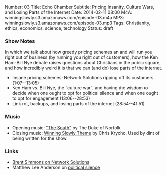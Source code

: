 Number: 03
Title: Echo Chamber
Subtitle: Pricing Insanity, Culture Wars, and Losing Parts of the Internet
Date: 2014-02-11 08:00
M4A: winningslowly.s3.amazonaws.com/episode-03.m4a
MP3: winningslowly.s3.amazonaws.com/episode-03.mp3
Tags: Christianity, ethics, economics, science, technology
Status: draft

### Show Notes

In which we talk about how greedy pricing schemes an and will run you right out
of business (by running you right out of customers), how the Ken Ham-Bill Nye
debate raises questions about Christians in the public square, and how
incredibly weird it is that we can (and do) lose parts of the internet.

- Insane pricing schemes: Network Solutions ripping off its customers (1:07--13:05)
- Ken Ham vs. Bill Nye, the "culture war", and having the wisdom to decide when
  one ought to opt for political silence and when one ought to opt for
  engagement (13:06--28:53)
- Link rot, backups, and losing parts of the internet (28:54--41:51)

### Music

- Opening music: ["The South"][the-south] by The Duke of Norfolk
- Closing music: [Winning Slowly Theme][theme] by Chris Krycho. Used by dint of
  being written for the show.

### Links

- [Brent Simmons on Network Solutions][bad business]
- Matthew Lee Anderson on [political silence][mla]

[the-south]: http://thedukeofnorfolk.bandcamp.com/album/birds-fly-south
[theme]: https://soundcloud.com/chriskrycho/winning-slowly
[bad business]: http://inessential.com/2014/01/21/network_solutions_auto-enroll_1_850
[mla]: http://mereorthodoxy.com/politics-silence-jesus-peter-leithart/
